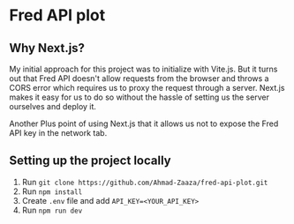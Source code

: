# Fred API plot

## Why Next.js?

My initial approach for this project was to initialize with Vite.js. But it turns out that Fred API doesn't allow requests from the browser and throws a CORS error which requires us to proxy the request through a server. Next.js makes it easy for us to do so without the hassle of setting us the server ourselves and deploy it.

Another Plus point of using Next.js that it allows us not to expose the Fred API key in the network tab.

## Setting up the project locally

1. Run ``` git clone https://github.com/Ahmad-Zaaza/fred-api-plot.git ```
2. Run ``` npm install ```
3. Create ``` .env ``` file and add ``` API_KEY=<YOUR_API_KEY> ```
4. Run ``` npm run dev ```
